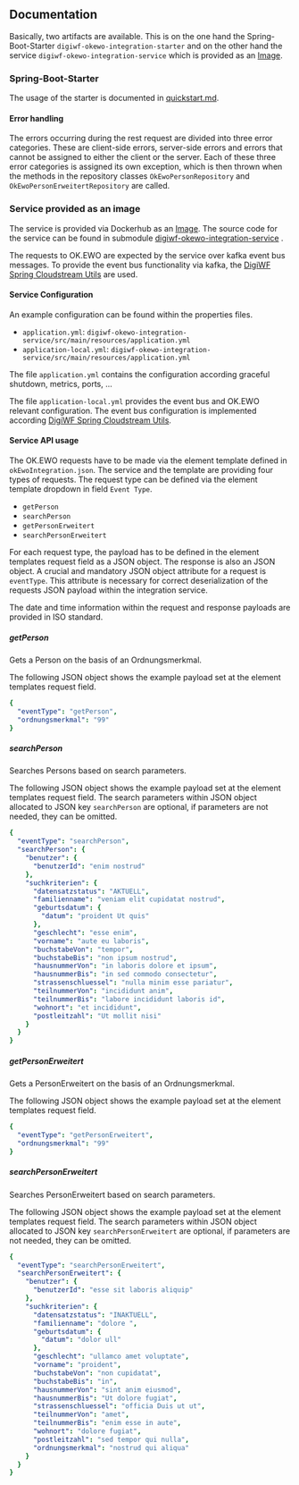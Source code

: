 ## Documentation

Basically, two artifacts are available.
This is on the one hand the Spring-Boot-Starter `digiwf-okewo-integration-starter`
and on the other hand the service `digiwf-okewo-integration-service` which is provided as an
[Image](https://hub.docker.com/repository/docker/itatm/digiwf-okewo-integration-service).

### Spring-Boot-Starter

The usage of the starter is documented
in [quickstart.md](https://github.com/it-at-m/digiwf-ok.ewo-integration#getting-started).

#### Error handling

The errors occurring during the rest request are divided into three error categories.
These are client-side errors, server-side errors and errors that cannot be assigned to either the client or the server.
Each of these three error categories is assigned its own exception, which is then thrown when the methods in the
repository classes `OkEwoPersonRepository` and `OkEwoPersonErweitertRepository` are called.

### Service provided as an image

The service is provided via Dockerhub as
an [Image](https://hub.docker.com/repository/docker/itatm/digiwf-okewo-integration-service).
The source code for the service can be found in
submodule [digiwf-okewo-integration-service](https://github.com/it-at-m/digiwf-ok.ewo-integration/tree/dev/digiwf-okewo-integration-service)
.

The requests to OK.EWO are expected by the service over kafka event bus messages.
To provide the event bus functionality via kafka,
the [DigiWF Spring Cloudstream Utils](https://github.com/it-at-m/digiwf-spring-cloudstream-utils) are used.

#### Service Configuration

An example configuration can be found within the properties files.

* `application.yml`: `digiwf-okewo-integration-service/src/main/resources/application.yml`
* `application-local.yml`: `digiwf-okewo-integration-service/src/main/resources/application.yml`

The file `application.yml` contains the configuration according graceful shutdown, metrics, ports, ...

The file `application-local.yml` provides the event bus and OK.EWO relevant configuration.
The event bus configuration is implemented
according [DigiWF Spring Cloudstream Utils](https://github.com/it-at-m/digiwf-spring-cloudstream-utils#getting-started).

#### Service API usage

The OK.EWO requests have to be made via the element template defined in `okEwoIntegration.json`.
The service and the template are providing four types of requests.
The request type can be defined via the element template dropdown in field `Event Type`.

* `getPerson`
* `searchPerson`
* `getPersonErweitert`
* `searchPersonErweitert`

For each request type, the payload has to be defined in the element templates request field as a JSON object.
The response is also an JSON object.
A crucial and mandatory JSON object attribute for a request is `eventType`.
This attribute is necessary for correct deserialization of the requests JSON payload within the integration service.

The date and time information within the request and response payloads are provided in ISO standard.

##### getPerson

Gets a Person on the basis of an Ordnungsmerkmal.

The following JSON object shows the example payload set at the element templates request field.

```yaml
{
  "eventType": "getPerson",
  "ordnungsmerkmal": "99"
}
```

##### searchPerson

Searches Persons based on search parameters.

The following JSON object shows the example payload set at the element templates request field.
The search parameters within JSON object allocated to JSON key `searchPerson` are optional,
if parameters are not needed, they can be omitted.

```yaml
{
  "eventType": "searchPerson",
  "searchPerson": {
    "benutzer": {
      "benutzerId": "enim nostrud"
    },
    "suchkriterien": {
      "datensatzstatus": "AKTUELL",
      "familienname": "veniam elit cupidatat nostrud",
      "geburtsdatum": {
        "datum": "proident Ut quis"
      },
      "geschlecht": "esse enim",
      "vorname": "aute eu laboris",
      "buchstabeVon": "tempor",
      "buchstabeBis": "non ipsum nostrud",
      "hausnummerVon": "in laboris dolore et ipsum",
      "hausnummerBis": "in sed commodo consectetur",
      "strassenschluessel": "nulla minim esse pariatur",
      "teilnummerVon": "incididunt anim",
      "teilnummerBis": "labore incididunt laboris id",
      "wohnort": "et incididunt",
      "postleitzahl": "Ut mollit nisi"
    }
  }
}
```

##### getPersonErweitert

Gets a PersonErweitert on the basis of an Ordnungsmerkmal.

The following JSON object shows the example payload set at the element templates request field.

```yaml
{
  "eventType": "getPersonErweitert",
  "ordnungsmerkmal": "99"
}
```

##### searchPersonErweitert

Searches PersonErweitert based on search parameters.

The following JSON object shows the example payload set at the element templates request field.
The search parameters within JSON object allocated to JSON key `searchPersonErweitert` are optional,
if parameters are not needed, they can be omitted.

```yaml
{
  "eventType": "searchPersonErweitert",
  "searchPersonErweitert": {
    "benutzer": {
      "benutzerId": "esse sit laboris aliquip"
    },
    "suchkriterien": {
      "datensatzstatus": "INAKTUELL",
      "familienname": "dolore ",
      "geburtsdatum": {
        "datum": "dolor ull"
      },
      "geschlecht": "ullamco amet voluptate",
      "vorname": "proident",
      "buchstabeVon": "non cupidatat",
      "buchstabeBis": "in",
      "hausnummerVon": "sint anim eiusmod",
      "hausnummerBis": "Ut dolore fugiat",
      "strassenschluessel": "officia Duis ut ut",
      "teilnummerVon": "amet",
      "teilnummerBis": "enim esse in aute",
      "wohnort": "dolore fugiat",
      "postleitzahl": "sed tempor qui nulla",
      "ordnungsmerkmal": "nostrud qui aliqua"
    }
  }
}
```


